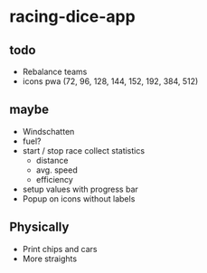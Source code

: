 # racing-dice-app

## todo

* Rebalance teams
* icons pwa (72, 96, 128, 144, 152, 192, 384, 512)

## maybe

* Windschatten
* fuel?
* start / stop race collect statistics
	* distance
	* avg. speed
	* efficiency
* setup values with progress bar
* Popup on icons without labels

## Physically

* Print chips and cars
* More straights
